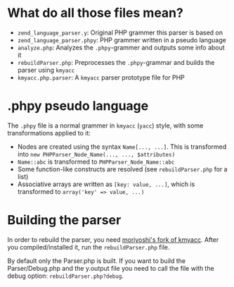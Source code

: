 What do all those files mean?
=============================

 * `zend_language_parser.y`:    Original PHP grammer this parser is based on
 * `zend_language_parser.phpy`: PHP grammer written in a pseudo language
 * `analyze.php`:               Analyzes the `.phpy`-grammer and outputs some info about it
 * `rebuildParser.php`:         Preprocesses the `.phpy`-grammar and builds the parser using `kmyacc`
 * `kmyacc.php.parser`:         A `kmyacc` parser prototype file for PHP

.phpy pseudo language
=====================

The `.phpy` file is a normal grammer in `kmyacc` (`yacc`) style, with some transformations
applied to it:

 * Nodes are created using the syntax `Name[..., ...]`. This is transformed into
   `new PHPParser_Node_Name(..., ..., $attributes)`
 * `Name::abc` is transformed to `PHPParser_Node_Name::abc`
 * Some function-like constructs are resolved (see `rebuildParser.php` for a list)
 * Associative arrays are written as `[key: value, ...]`, which is transformed to
   `array('key' => value, ...)`

Building the parser
===================

In order to rebuild the parser, you need [moriyoshi's fork of kmyacc](https://github.com/moriyoshi/kmyacc-forked).
After you compiled/installed it, run the `rebuildParser.php` file.

By default only the Parser.php is built. If you want to build the Parser/Debug.php and the y.output
file you need to call the file with the debug option: `rebuildParser.php?debug`.
